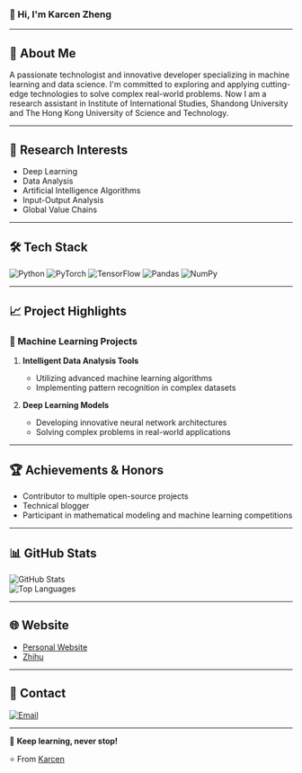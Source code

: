 ### 👋 Hi, I'm Karcen Zheng

---

## 🚀 About Me
A passionate technologist and innovative developer specializing in machine learning and data science. I'm committed to exploring and applying cutting-edge technologies to solve complex real-world problems. Now I am a research assistant in Institute of International Studies, Shandong University and The Hong Kong University of Science and Technology.

---

## 🔬 Research Interests
- Deep Learning
- Data Analysis
- Artificial Intelligence Algorithms
- Input-Output Analysis
- Global Value Chains

---

## 🛠️ Tech Stack
![Python](https://img.shields.io/badge/-Python-black?style=flat-square&logo=python)
![PyTorch](https://img.shields.io/badge/-PyTorch-black?style=flat-square&logo=pytorch)
![TensorFlow](https://img.shields.io/badge/-TensorFlow-black?style=flat-square&logo=tensorflow)
![Pandas](https://img.shields.io/badge/-Pandas-black?style=flat-square&logo=pandas)
![NumPy](https://img.shields.io/badge/-NumPy-black?style=flat-square&logo=numpy)

---

## 📈 Project Highlights

### 🤖 Machine Learning Projects
1. **Intelligent Data Analysis Tools**
   - Utilizing advanced machine learning algorithms
   - Implementing pattern recognition in complex datasets

2. **Deep Learning Models**
   - Developing innovative neural network architectures
   - Solving complex problems in real-world applications

---

## 🏆 Achievements & Honors
- Contributor to multiple open-source projects
- Technical blogger
- Participant in mathematical modeling and machine learning competitions

---

## 📊 GitHub Stats  
![GitHub Stats](https://github-readme-stats.vercel.app/api?username=Karcen&show_icons=true&theme=radical)  
![Top Languages](https://github-readme-stats.vercel.app/api/top-langs/?username=Karcen&layout=compact&theme=radical)

---

## 🌐 Website
- [Personal Website](https://karcen.github.io/zhengjiacheng.github.io/)  
- [Zhihu](https://www.zhihu.com/people/karcenzheng)

---

## 💌 Contact
[![Email](https://img.shields.io/badge/Email-me-blue?style=flat-square&logo=gmail)](mailto:karcenzheng@yeah.net)

---

📢 **Keep learning, never stop!**  

⭐ From [Karcen](https://github.com/Karcen)
